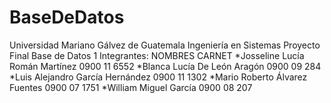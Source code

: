 BaseDeDatos
===========

Universidad Mariano Gálvez de Guatemala
Ingeniería en Sistemas
Proyecto Final Base de Datos 1
Integrantes:
                 NOMBRES                          CARNET
    *Josseline Lucía Román Martínez           0900 11 6552
    *Blanca Lucía De León Aragón              0900 09 284
    *Luis Alejandro García Hernández          0900 11 1302
    *Mario Roberto Álvarez Fuentes            0900 07 1751
    *William Miguel García                    0900 08 207
